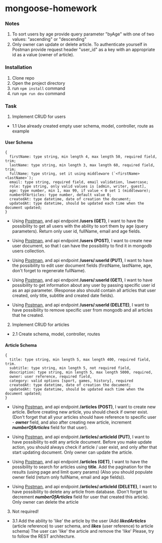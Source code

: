 # mongoose-homework

### Notes

1. To sort users by age provide query parameter "byAge" with one of two values: "ascending" or "descending"
2. Only owner can update or delete article. To authenticate yourself in Postman provide request header "user_id" as a key with an appropriate id as a value (owner of article).

### Installation

1. Clone repo
2. Open the project directory
3. run `npm install` command
4. run `npm run dev` command

### Task

1. Implement CRUD for users

- 1.1 Use already created empty user schema, model, controller, route as example

#### User Schema

```
{
  firstName: type string, min length 4, max length 50, required field, trim;
  lastName: type string, min length 3, max length 60, required field, trim;
  fullName: type string, set it using middleware (`<firstName> <lastName>`);
  email: type string, required field, email validation, lowercase;
  role: type string, only valid values is [admin, writer, guest],
  age: type number, min 1, max 99, if value < 0 set 1 (middleware);
  numberOfArticles: type number, default value 0;
  createdAt: type datetime, date of creation the document;
  updatedAt: type datetime, should be updated each time when the document updated;
}
```

- Using [Postman](https://www.getpostman.com/), and api endpoint **/users (GET)**, I want to have the possibility
  to get all users with the ability to sort them by age (query parameters). Return only user id, fullName, email and age fields.

- Using [Postman](https://www.getpostman.com/), and api endpoint **/users (POST)**, I want to create new user document,
  so that I can have the possibility to find it in mongodb users collection.

- Using [Postman](https://www.getpostman.com/), and api endpoint **/users/:userId (PUT)**, I want to have the possibility
  to edit user document fields (firstName, lastName, age, don't forget to regenerate fullName).

- Using [Postman](https://www.getpostman.com/), and api endpoint **/users/:userId (GET)**, I want to have possibility
  to get information about any user by passing specific user id as an api parameter.
  (Response also should contain all articles that user created, only title, subtitle and created date fields).

- Using [Postman](https://www.getpostman.com/), and api endpoint **/users/:userId (DELETE)**, I want to have possibility
  to remove specific user from mongodb and all articles that he created.

2. Implement CRUD for articles

- 2.1 Create schema, model, controller, routes

#### Article Schema

```
{
  title: type string, min length 5, max length 400, required field, trim.
  subtitle: type string, min length 5, not required field,
  description: type string, min length 5, max length 5000, required,
  owner: user reference, required field,
  category: valid options [sport, games, history], required
  createdAt: type datetime, date of creation the document;
  updatedAt: type datetime, should be updated each time when the document updated;
}
```

- Using [Postman](https://www.getpostman.com/), and api endpoint **/articles (POST)**, I want to create new article.
  Before creating new article, you should check if owner exist.
  (Don't forget that all your articles should have reference to specific user - **_owner_** field, and also after creating new article, increment **_numberOfArticles_** field for that user).

- Using [Postman](https://www.getpostman.com/), and api endpoint **/articles/:articleId (PUT)**, I want to have possibility
  to edit any article document. Before you make update action, you should always check if article / user exist, and only
  after that start updating document. Only owner can update the article.

- Using [Postman](https://www.getpostman.com/), and api endpoint **/articles (GET)**,
  I want to have the possibility to search for articles using **title**.
  Add the pagination for the results (using page and limit query params)
  (Also you should populate owner field (return only fullName, email and age fields)).

- Using [Postman](https://www.getpostman.com/), and api endpoint **/articles/:articleId (DELETE)**,
  I want to have possibility to delete any article from database. (Don't forget to decrement **_numberOfArticles_** field for user that created this article). Only owner can delete the article

3. Not required!

- 3.1 Add the ability to 'like' the article by the user
  (Add **_likedArticles_** (article reference) to user schema, and **_likes_** (user reference) to article schema)
  The user can 'like' the article and remove the 'like'
  Please, try to follow the REST architecture.
